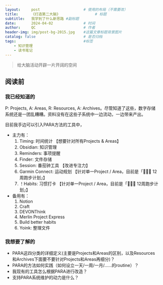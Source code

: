 ```yaml
---
layout:     post   				    # 使用的布局（不需要改）
title:      《打造第二大脑》 				# 标题 
subtitle:   我学到了什么新思路 #副标题
date:       2024-04-02 				# 时间
author:     QC 						# 作者
header-img: img/post-bg-2015.jpg 	#这篇文章标题背景图片
catalog: false 						# 是否归档
tags:								#标签
    - 知识管理
    - 读书笔记
---
```


> 给大脑活动开辟一片开阔的空间

## 阅读前

### 我已经知道的
P: Projects, A: Areas, R: Resources, A: Archives。尽管知道了这些，数字存储系统还是一团乱糟糟。资料没有在这些子系统中一边流动，一边带来产出。

目前我手边可以引入PARA方法的工具中，
- 主力有：
    1. Timing: 时间统计 【想要针对所有Projects & Areas】
    2. Obsidian: 知识管理
    3. Reminders: 事项提醒
    4. Finder: 文件存储
    5. Session: 番茄钟工具 【改进专注力】
    6. Garmin Connect: 运动规划 【针对单一Project / Area，目前是「🏃🏻‍♀️ 12周跑步计划」】
    7. ！Habits: 习惯打卡 【针对单一Project / Area，目前是「🏃🏻‍♀️ 12周跑步计划」】
- 备用有：
    1. Notion
    2. Craft
    3. DEVONThink
    4. Merlin Project Express
    5. Build better habits
    6. Yoink: 整理文件

### 我想要了解的
- PARA这四分类的详细定义(主要是Projects和Areas的区别，以及Resources和Archives下面要不要针对Projects和Areas再细分)？
- PARA的方法如何实践（如何设立一天/一周/一月/……的routine）？
- 我现有的工具怎么根据PARA进行改造？
- 支持PARA系统维护的动力是什么？
